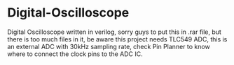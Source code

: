 # Digital-Oscilloscope
Digital Oscilloscope written in verilog,
 sorry guys to put this in .rar file, but there is too much files in it, be aware this
 project needs TLC549 ADC, this is an external ADC with 30kHz sampling rate, check Pin Planner to know where to connect
 the clock pins to the ADC IC.
